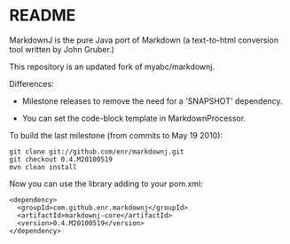 README
======

MarkdownJ is the pure Java port of Markdown (a text-to-html conversion tool written by John Gruber.)

This repository is an updated fork of myabc/markdownj.

Differences:

  * Milestone releases to remove the need for a 'SNAPSHOT' dependency. 

  * You can set the code-block template in MarkdownProcessor.
  
To build the last milestone (from commits to May 19 2010):

    git clone git://github.com/enr/markdownj.git
    git checkout 0.4.M20100519
    mvn clean install
    
Now you can use the library adding to your pom.xml:

    <dependency>
      <groupId>com.github.enr.markdownj</groupId>
      <artifactId>markdownj-core</artifactId>
      <version>0.4.M20100519</version>
    </dependency>


